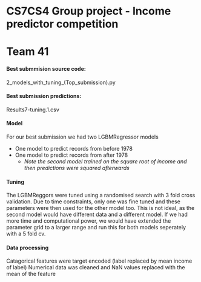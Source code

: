 # CS7CS4 Group project - Income predictor competition 

# Team 41

#### Best submmision source code:
2_models_with_tuning_(Top_submission).py

#### Best submission predictions:
Results7-tuning.1.csv

#### Model
For our best submission we had two LGBMRegressor models 
 - One model to predict records from before 1978
 - One model to predict records from after 1978
     - *Note the second model trained on the square root of income and then predictions were squared afterwards*
 
#### Tuning 
The LGBMReggors were tuned using a randomised search with 3 fold cross validation. Due to time constraints, only one was fine tuned and these parameters were then used for the other model too. This is not ideal, as the second model would have different data and a different model. If we had more time and computational power, we would have extended the parameter grid to a larger range and run this for both models seperately with a 5 fold cv. 

#### Data processing
Catagorical features were target encoded (label replaced by mean income of label)
Numerical data was cleaned and NaN values replaced with the mean of the feature
